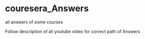 # couresera_Answers
all answers of some courses

Follow description of all youtube video for correct path of Answers
